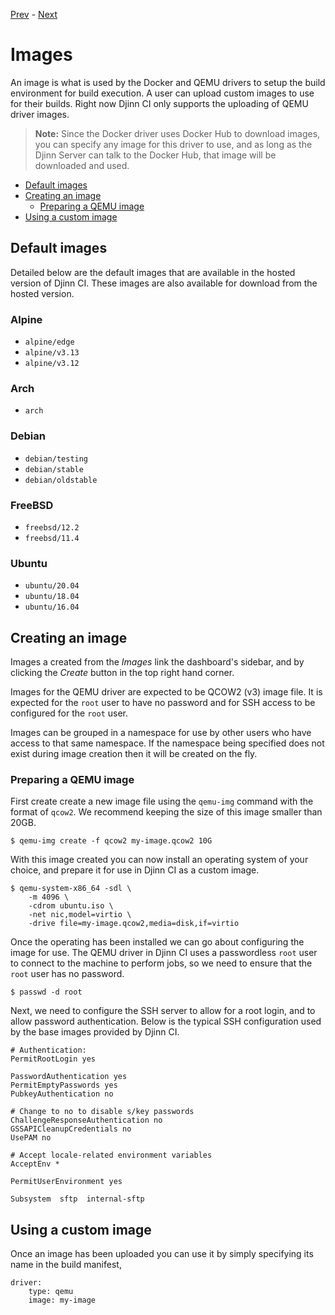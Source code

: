 [Prev](/user/manifest) - [Next](/user/objects)

# Images

An image is what is used by the Docker and QEMU drivers to setup the build
environment for build execution. A user can upload custom images to use for
their builds. Right now Djinn CI only supports the uploading of QEMU driver
images.

>**Note:** Since the Docker driver uses Docker Hub to download images, you can
specify any image for this driver to use, and as long as the Djinn Server can
talk to the Docker Hub, that image will be downloaded and used.

* [Default images](#default-images)
* [Creating an image](#creating-an-image)
  * [Preparing a QEMU image](#preparing-a-qemu-image)
* [Using a custom image](#using-a-custom-image)

## Default images

Detailed below are the default images that are available in the hosted version
of Djinn CI. These images are also available for download from the hosted
version.


### Alpine

* `alpine/edge`
* `alpine/v3.13`
* `alpine/v3.12`

### Arch

* `arch`

### Debian

* `debian/testing`
* `debian/stable`
* `debian/oldstable`

### FreeBSD

* `freebsd/12.2`
* `freebsd/11.4`

### Ubuntu

* `ubuntu/20.04`
* `ubuntu/18.04`
* `ubuntu/16.04`

## Creating an image

Images a created from the *Images* link the dashboard's sidebar, and by clicking
the *Create* button in the top right hand corner.

Images for the QEMU driver are expected to be QCOW2 (v3) image file. It is
expected for the `root` user to have no password and for SSH access to be
configured for the `root` user.

Images can be grouped in a namespace for use by other users who have access to
that same namespace. If the namespace being specified does not exist during
image creation then it will be created on the fly.

### Preparing a QEMU image

First create create a new image file using the `qemu-img` command with the
format of `qcow2`. We recommend keeping the size of this image smaller than 20GB.

    $ qemu-img create -f qcow2 my-image.qcow2 10G

With this image created you can now install an operating system of your choice,
and prepare it for use in Djinn CI as a custom image.

    $ qemu-system-x86_64 -sdl \
        -m 4096 \
        -cdrom ubuntu.iso \
        -net nic,model=virtio \
        -drive file=my-image.qcow2,media=disk,if=virtio

Once the operating has been installed we can go about configuring the image for
use. The QEMU driver in Djinn CI uses a passwordless `root` user to connect to
the machine to perform jobs, so we need to ensure that the `root` user has no
password.

    $ passwd -d root

Next, we need to configure the SSH server to allow for a root login, and to
allow password authentication. Below is the typical SSH configuration used
by the base images provided by Djinn CI.

    # Authentication:
    PermitRootLogin yes
    
    PasswordAuthentication yes
    PermitEmptyPasswords yes
    PubkeyAuthentication no
    
    # Change to no to disable s/key passwords
    ChallengeResponseAuthentication no
    GSSAPICleanupCredentials no
    UsePAM no
    
    # Accept locale-related environment variables
    AcceptEnv *
    
    PermitUserEnvironment yes
    
    Subsystem  sftp  internal-sftp 

## Using a custom image

Once an image has been uploaded you can use it by simply specifying its name
in the build manifest,

    driver:
        type: qemu
        image: my-image
